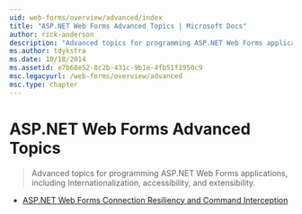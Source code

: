 ```yaml
---
uid: web-forms/overview/advanced/index
title: "ASP.NET Web Forms Advanced Topics | Microsoft Docs"
author: rick-anderson
description: "Advanced topics for programming ASP.NET Web Forms applications, including Internationalization, accessibility, and extensibility."
ms.author: tdykstra
ms.date: 10/18/2014
ms.assetid: e7b68e52-8c2b-431c-9b1e-4fb51f1950c9
msc.legacyurl: /web-forms/overview/advanced
msc.type: chapter
---
```

# ASP.NET Web Forms Advanced Topics

> Advanced topics for programming ASP.NET Web Forms applications, including Internationalization, accessibility, and extensibility.

- [ASP.NET Web Forms Connection Resiliency and Command Interception](aspnet-web-forms-connection-resiliency-and-command-interception.md)

